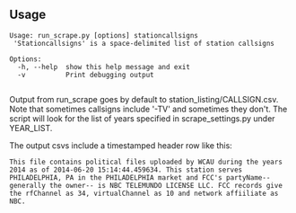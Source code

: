 ## Usage

```
Usage: run_scrape.py [options] stationcallsigns 
 'Stationcallsigns' is a space-delimited list of station callsigns

Options:
  -h, --help  show this help message and exit
  -v          Print debugging output
 
```

Output from run_scrape goes by default to station_listing/CALLSIGN.csv. Note that sometimes callsigns include '-TV' and sometimes they don't. The script will look for the list of years specified in scrape_settings.py under YEAR_LIST.

The output csvs include a timestamped header row like this:

	This file contains political files uploaded by WCAU during the years 2014 as of 2014-06-20 15:14:44.459634. This station serves PHILADELPHIA, PA in the PHILADELPHIA market and FCC's partyName--generally the owner-- is NBC TELEMUNDO LICENSE LLC. FCC records give the rfChannel as 34, virtualChannel as 10 and network affiiliate as NBC.